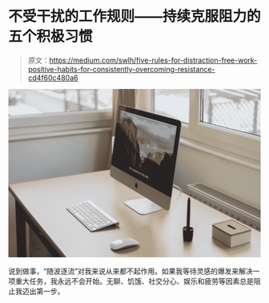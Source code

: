 # 不受干扰的工作规则——持续克服阻力的五个积极习惯

> 原文：<https://medium.com/swlh/five-rules-for-distraction-free-work-positive-habits-for-consistently-overcoming-resistance-cd4f60c480a6>

![](img/b57df8671d347dddb92c16f3a08772f2.png)

说到做事，“随波逐流”对我来说从来都不起作用。如果我等待灵感的爆发来解决一项重大任务，我永远不会开始。无聊、饥饿、社交分心、娱乐和疲劳等因素总是阻止我迈出第一步。
